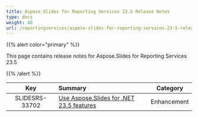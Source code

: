 ```yaml
---
title: Aspose.Slides for Reporting Services 23.5 Release Notes
type: docs
weight: 40
url: /reportingservices/aspose-slides-for-reporting-services-23-5-release-notes/
---
```


{{% alert color="primary" %}} 

This page contains release notes for Aspose.Slides for Reporting Services 23.5

{{% /alert %}} 

|**Key** |**Summary** |**Category** |
| :-: | :- | :-: |
|SLIDESRS-33702|[Use Aspose.Slides for .NET 23.5 features](/slides/net/aspose-slides-for-net-23-5-release-notes/)|Enhancement|


